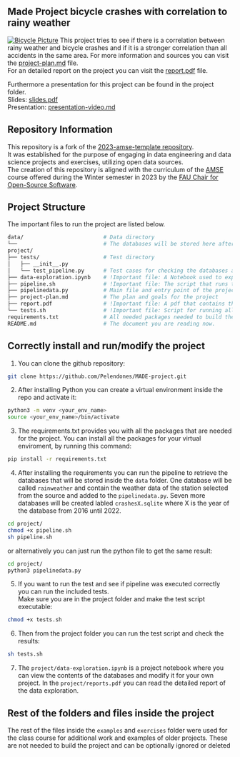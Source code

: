 
## Made Project bicycle crashes with correlation to rainy weather
[![Bicycle Picture](https://images.unsplash.com/uploads/14122621859313b34d52b/37e28531?q=80&w=2073&auto=format&fit=crop&ixlib=rb-4.0.3&ixid=M3wxMjA3fDB8MHxwaG90by1wYWdlfHx8fGVufDB8fHx8fA%3D%3D)](https://unsplash.com/de/fotos/schwarzes-mountainbike-in-der-nahe-der-strasse-geparkt-AoSAOV2Vtro)
This project tries to see if there is a correlation between rainy weather and bicycle crashes and if it is a stronger correlation than all accidents in the same area. For more information and sources you can visit the [project-plan.md](./project/project-plan.md) file.  
For an detailed report on the project you can visit the [report.pdf](./project/report.pdf) file.  


Furthermore a presentation for this project can be found in the project folder.  
Slides: [slides.pdf](./project/slides.pdf)  
Presentation: [presentation-video.md](./project/presentation-video.md)


## Repository Information
This repository is a fork of the [2023-amse-template repository](https://github.com/jvalue/2023-amse-template).  
It was established for the purpose of engaging in data engineering and data science projects and exercises, utilizing open data sources.  
The creation of this repository is aligned with the curriculum of the [AMSE](https://oss.cs.fau.de/teaching/specific/amse/) course offered during the Winter semester in 2023 by the [FAU Chair for Open-Source Software](https://oss.cs.fau.de/).

## Project Structure
The important files to run the project are listed below. 
```bash
data/                         # Data directory 
└──                           # The databases will be stored here after the ETL process and Test pipeline
project/ 
├── tests/                    # Test directory
│   ├── __init__.py 
│   └── test_pipeline.py      # Test cases for checking the databases after the ETL process
├── data-exploration.ipynb    # !Important file: A Notebook used to explore the downloaded databases in the data folder
├── pipeline.sh               # !Important file: The script that runs the ETL and main file of the project 
├── pipelinedata.py           # Main file and entry point of the project 
├── project-plan.md           # The plan and goals for the project
├── report.pdf                # !Important file: A pdf that contains the report of the project
└── tests.sh                  # !Important file: Script for running all test cases
requirements.txt              # All needed packages needed to build the project
README.md                     # The document you are reading now. 

```

## Correctly install and run/modify the project

1. You can clone the github repository:
```bash
git clone https://github.com/Pelendones/MADE-project.git
```
2. After installing Python you can create a virtual environment inside the repo and activate it:
```bash
python3 -m venv <your_env_name>
source <your_env_name>/bin/activate
```
3. The requirements.txt provides you with all the packages that are needed for the project. You can install all the packages for your virtual enviroment, by running this command:
```bash
pip install -r requirements.txt
```
4. After installing the requirements you can run the pipeline to retrieve the databases that will be stored inside the `data` folder. One database will be called `rainweather` and contain the weather data of the station selected from the source and added to the `pipelinedata.py`. Seven more databases will be created labled `crashesX.sqlite` where X is the year of the database from 2016 until 2022.
```bash
cd project/
chmod +x pipeline.sh
sh pipeline.sh
```
or alternatively you can just run the python file to get the same result:
```bash
cd project/
python3 pipelinedata.py
```

5. If you want to run the test and see if pipeline was executed correctly you can run the included tests.  
Make sure you are in the project folder and make the test script executable:
```bash
chmod +x tests.sh
```
6. Then from the project folder you can run the test script and check the results:
```bash 
sh tests.sh
```
7. The `project/data-exploration.ipynb` is a project notebook where you can view the contents of the databases and modify it for your own project. In the `project/reports.pdf` you can read the detailed report of the data exploration.

## Rest of the folders and files inside the project
The rest of the files inside the `examples` and `exercises` folder were used for the class course for additional work and examples of older projects. These are not needed to build the project and can be optionally ignored or deleted